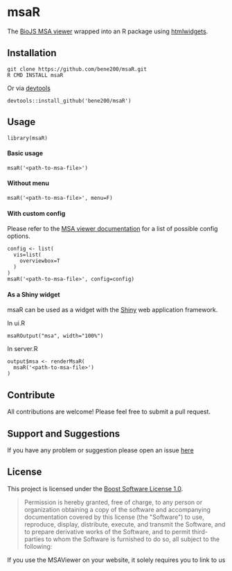 # msaR
The [BioJS MSA viewer](https://github.com/wilzbach/msa) wrapped into an R package using [htmlwidgets](https://github.com/ramnathv/htmlwidgets).
## Installation
```
git clone https://github.com/bene200/msaR.git
R CMD INSTALL msaR
```
Or via [devtools](https://github.com/hadley/devtools)
```
devtools::install_github('bene200/msaR')
```
## Usage
```{r}
library(msaR)
```
#### Basic usage
```{r}
msaR('<path-to-msa-file>')
```
#### Without menu
```{r}
msaR('<path-to-msa-file>', menu=F)
```
#### With custom config
Please refer to the [MSA viewer documentation](https://github.com/wilzbach/msa) for a list of possible config options.
```{r}
config <- list(
  vis=list(
    overviewbox=T
  )
)
msaR('<path-to-msa-file>', config=config)
```
#### As a Shiny widget
msaR can be used as a widget with the [Shiny](http://shiny.rstudio.com/) web application framework.

In ui.R
```{r}
msaROutput("msa", width="100%")
```

In server.R
```{r}
output$msa <- renderMsaR(
  msaR('<path-to-msa-file>')
)
```
## Contribute
All contributions are welcome! Please feel free to submit a pull request.
## Support and Suggestions
If you have any problem or suggestion please open an issue [here](https://github.com/bene200/msaR/issues)

License
-------

This project is licensed under the [Boost Software License 1.0](https://github.com/wilzbach/msa/blob/master/LICENSE).

> Permission is hereby granted, free of charge, to any person or organization
> obtaining a copy of the software and accompanying documentation covered by
> this license (the "Software") to use, reproduce, display, distribute,
> execute, and transmit the Software, and to prepare derivative works of the
> Software, and to permit third-parties to whom the Software is furnished to
> do so, all subject to the following:

If you use the MSAViewer on your website, it solely requires you to link to us
